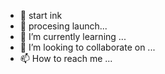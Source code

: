 - 📌 start ink 
- 👀 procesing launch...
- 🌱 I’m currently learning ...
- 💞️ I’m looking to collaborate on ...
- 📫 How to reach me ...

<!---
Lectter27/Lectter27 is a ✨ special ✨ repository because its `README.md` (this file) appears on your GitHub profile.
You can click the Preview link to take a look at your changes.
--->
